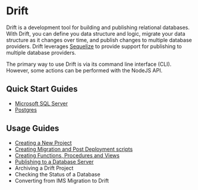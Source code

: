 # Drift
Drift is a development tool for building and publishing relational databases. With Drift, you can define you data structure and logic, migrate your data structure as it changes over time, and publish changes to multiple database providers. Drift leverages [Sequelize](http://docs.sequelizejs.com) to provide support for publishing to multiple database providers.

The primary way to use Drift is via its command line interface (CLI). However, some actions can be performed with the NodeJS API.

## Quick Start Guides

- [Microsoft SQL Server](/docs/quick-start/mssql.md)
- [Postgres](/docs/quick-start/postgres.md)

## Usage Guides

- [Creating a New Project](/docs/creating-a-project.md)
- [Creating Migration and Post Deployment scripts](/docs/writing-migration-and-post-deployment-scripts.md)
- [Creating Functions, Procedures and Views](/docs/creating-functions-procedures-and-views.md)
- [Publishing to a Database Server](/docs/publishing.md)
- Archiving a Drift Project
- Checking the Status of a Database
- Converting from IMS Migration to Drift
